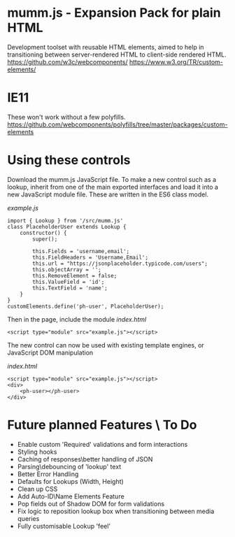# mumm.js - Expansion Pack for plain HTML
Development toolset with reusable HTML elements, aimed to help in transitioning between server-rendered HTML to client-side rendered HTML.
https://github.com/w3c/webcomponents/
https://www.w3.org/TR/custom-elements/

# IE11
These won't work without a few polyfills.
https://github.com/webcomponents/polyfills/tree/master/packages/custom-elements

# Using these controls
Download the mumm.js JavaScript file. To make a new control such as a lookup, inherit from one of the main exported interfaces and load it into a new JavaScript module file. These are written in the ES6 class model.

_example.js_
```
import { Lookup } from '/src/mumm.js'
class PlaceholderUser extends Lookup {
    constructor() {
        super();

        this.Fields = 'username,email';
        this.FieldHeaders = 'Username,Email';
        this.url = "https://jsonplaceholder.typicode.com/users";
        this.objectArray = '';
        this.RemoveElement = false;
        this.ValueField = 'id';
        this.TextField = 'name';
    }
}
customElements.define('ph-user', PlaceholderUser);
```

Then in the page, include the module
_index.html_
```
<script type="module" src="example.js"></script>
```

The new control can now be used with existing template engines, or JavaScript DOM manipulation

_index.html_
```
<script type="module" src="example.js"></script>
<div>
    <ph-user></ph-user>
</div>
```

# Future planned Features \ To Do
* Enable custom 'Required' validations and form interactions
* Styling hooks
* Caching of responses\better handling of JSON
* Parsing\debouncing of 'lookup' text
* Better Error Handling
* Defaults for Lookups (Width, Height)
* Clean up CSS
* Add Auto-ID\Name Elements Feature
* Pop fields out of Shadow DOM for form validations
* Fix logic to reposition lookup box when transitioning between media queries
* Fully customisable Lookup 'feel'